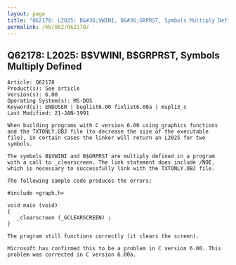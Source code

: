 ```yaml
---
layout: page
title: "Q62178: L2025: B&#36;VWINI, B&#36;GRPRST, Symbols Multiply Defined"
permalink: /kb/062/Q62178/
---
```


## Q62178: L2025: B&#36;VWINI, B&#36;GRPRST, Symbols Multiply Defined

	Article: Q62178
	Product(s): See article
	Version(s): 6.00
	Operating System(s): MS-DOS
	Keyword(s): ENDUSER | buglist6.00 fixlist6.00a | mspl13_c
	Last Modified: 21-JAN-1991
	
	When building programs with C version 6.00 using graphics functions
	and the TXTONLY.OBJ file (to decrease the size of the executable
	file), in certain cases the linker will return an L2025 for two
	symbols.
	
	The symbols B$VWINI and B$GRPRST are multiply defined in a program
	with a call to _clearscreen. The link statement does include /NOE,
	which is necessary to successfully link with the TXTONLY.OBJ file.
	
	The following sample code produces the errors:
	
	#include <graph.h>
	
	void main (void)
	{
	   _clearscreen (_GCLEARSCREEN) ;
	}
	
	The program still functions correctly (it clears the screen).
	
	Microsoft has confirmed this to be a problem in C version 6.00. This
	problem was corrected in C version 6.00a.

